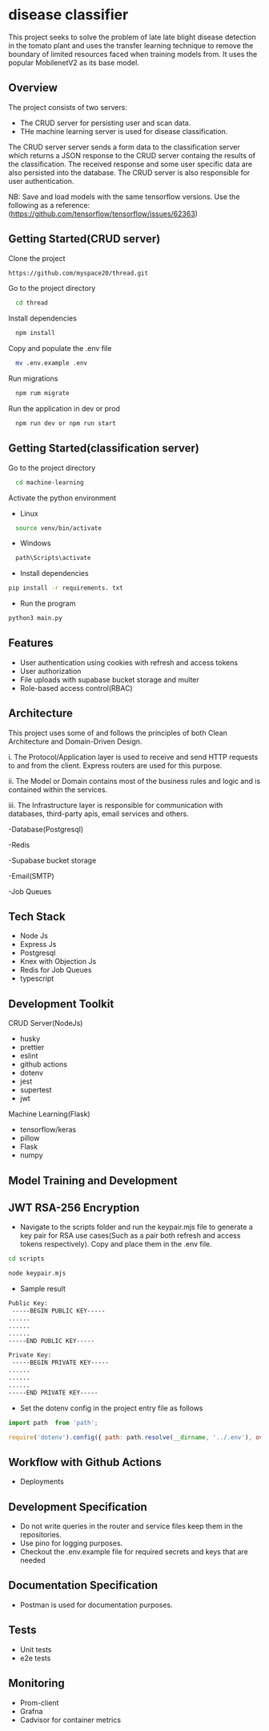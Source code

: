 
# disease classifier

This project seeks to solve the problem of late late blight disease detection in the tomato plant and uses the transfer learning technique to remove the boundary of limited resources faced when training models from. It uses the popular MobilenetV2 as its base model.




## Overview

The project consists of two servers:

 - The CRUD server for persisting user and scan data.
 - THe machine learning server is used for disease classification.

 The CRUD server server sends a form data to the classification server which returns a JSON response to the CRUD server containg the results of the classification. The received response and some user specific data are also persisted into the database. The CRUD server is also responsible for user authentication.

NB: Save and load models with the same tensorflow versions. Use the following as a reference:
(https://github.com/tensorflow/tensorflow/issues/62363)
## Getting Started(CRUD server)

Clone the project

```bash
https://github.com/myspace20/thread.git
```

Go to the project directory

```bash
  cd thread
```

Install dependencies

```bash
  npm install
```

Copy and populate the .env file

```bash
  mv .env.example .env
```

Run migrations

```bash
  npm rum migrate
```

Run the application in dev or prod

```javascript
  npm run dev or npm run start
```


## Getting Started(classification server)

Go to the project directory

```bash
  cd machine-learning
```

Activate the python environment

- Linux
```bash
  source venv/bin/activate
```

- Windows
```bash
  path\Scripts\activate
```

- Install dependencies
```bash
pip install -r requirements. txt
```

- Run the program
```bash
python3 main.py
```
## Features

- User authentication using cookies with refresh and access tokens
- User authorization
- File uploads with supabase bucket storage and multer 
- Role-based access control(RBAC)


## Architecture
This project uses some of and follows the principles of both Clean Architecture and Domain-Driven Design.

i. The Protocol/Application layer is used to  receive and send HTTP requests to and from the client. Express routers are used for this purpose.

ii. The Model or Domain contains most of the business rules and logic and is contained within the services.

iii. The Infrastructure layer is responsible for communication with databases, third-party apis, email services and others.

-Database(Postgresql)

-Redis

-Supabase bucket storage

-Email(SMTP)

-Job Queues
## Tech Stack

- Node Js
- Express Js
- Postgresql
- Knex with Objection Js
- Redis for Job Queues
- typescript



## Development Toolkit

CRUD Server(NodeJs)

- husky
- prettier
- eslint
- github actions
- dotenv
- jest
- supertest
- jwt

Machine Learning(Flask)

 - tensorflow/keras
 - pillow 
 - Flask 
 - numpy 

## Model Training and Development



## JWT RSA-256 Encryption

- Navigate to the scripts folder and run the keypair.mjs file to generate a key pair for RSA use cases(Such as a pair both refresh and access tokens respectively). Copy and place them in the .env file.

```bash
cd scripts
```
```bash
node keypair.mjs
```
- Sample result

```bash
Public Key:
 -----BEGIN PUBLIC KEY-----
......
......
......
-----END PUBLIC KEY-----

Private Key:
 -----BEGIN PRIVATE KEY-----
......
......
......
-----END PRIVATE KEY-----
```

- Set the dotenv config in the project entry file as follows

```javascript
import path  from 'path';

require('dotenv').config({ path: path.resolve(__dirname, '../.env'), override: true })
```
## Workflow with Github Actions

- Deployments
## Development Specification

- Do not write queries in the router and service files keep them in the repositories.
- Use pino for logging purposes.
- Checkout the .env.example file for required secrets and keys that are needed
## Documentation Specification

- Postman is used for documentation purposes.
## Tests

- Unit tests
- e2e tests
## Monitoring

- Prom-client
- Grafna
- Cadvisor for container metrics